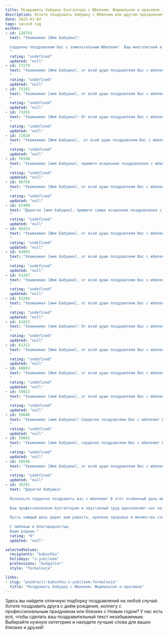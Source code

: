 ```yaml
---
title: Поздравить бабушку бухгалтера с Юбилеем. Формальное и красивое
description: Хотите поздравить бабушку с Юбилеем или другим праздником? Наш ИИ создаст незабываемое поздравление, а вы обязательно выделитесь среди других.  
date: 2025-01-03
tags: second tag
wishes:
- id: 128743
  text: "Уважаемая [Имя Бабушки]!
  
  Сердечно поздравляем Вас с замечательным Юбилеем!  Ваш многолетний и безупречный труд бухгалтера заслуживает глубокого уважения и восхищения.  Желаем Вам крепкого здоровья,  долголетия,  радости,  семейного благополучия и  оставаться всегда такой же активной и жизнерадостной!  Пусть каждый день  приносит Вам только приятные моменты и хорошее настроение. С юбилеем!
  "
  rating: "undefined"
  updated: "null"
- id: 77279
  text: "Уважаемая [Имя Бабушки], от всей души поздравляем Вас с юбилеем! Вы - настоящий профессионал своего дела, мастер своего ремесла, опытный бухгалтер, которому всегда можно положиться. Ваши знания, опыт и добросовестность - пример для многих. Желаем Вам крепкого здоровья, благополучия, радости и долгих лет жизни!
  "
  rating: "undefined"
  updated: "null"
- id: 75182
  text: "Уважаемая [имя Бабушки], от всей души поздравляем Вас с юбилеем! Ваша работа бухгалтера – это настоящий талант, требующий  ответственности,  внимания и трудолюбия. Вы –  образец профессионализма и  верности своему призванию. Желаем Вам крепкого здоровья,  радости, благополучия и многих лет активной жизни!
  "
  rating: "undefined"
  updated: "null"
- id: 73265
  text: "Уважаемая [Имя Бабушки]! От всей души поздравляем Вас с юбилеем!  Ваша преданность профессии бухгалтера,  огромный опыт и профессионализм заслуживают самых высоких похвал.  Желаем Вам крепкого здоровья,  неиссякаемой энергии,  радости в каждом дне и  счастья в кругу Ваших близких!
  "
  rating: "undefined"
  updated: "null"
- id: 72020
  text: "Уважаемая [Имя Бабушки],  от всей души поздравляем Вас с юбилеем!  Ваша безупречная работа бухгалтером  – это  пример  профессионализма и преданности своему делу.  Желаем Вам крепкого здоровья, благополучия,  радости в душе,  и  чтобы  каждый день был наполнен  светлыми  моментами.  С юбилеем!
  "
  rating: "undefined"
  updated: "null"
- id: 70390
  text: "Уважаемая [имя Бабушки], примите искренние поздравления с юбилеем!  Ваша преданность работе бухгалтера,  профессионализм и  неутомимая  энергия  вдохновляют многих. Желаем Вам крепкого здоровья, долгих лет жизни,  радости и  благополучия!
  "
  rating: "undefined"
  updated: "null"
- id: 68759
  text: "Уважаемая [Имя Бабушки], от всей души поздравляем Вас с юбилеем! Желаем Вам крепкого здоровья, неиссякаемой энергии, радости и тепла в душе. Пусть каждый день будет наполнен добрыми новостями и приятными моментами. Ваш профессионализм,  завидная точность и ответственность —  вдохновляют молодых бухгалтеров! Спасибо Вам за все!
  "
  rating: "undefined"
  updated: "null"
- id: 67409
  text: "Дорогая [имя бабушки], примите самые искренние поздравления с юбилеем! Ваша жизнь – это яркий пример преданности семье, профессионализма и мудрости. Ваша работа бухгалтером, требовательная и ответственная, всегда была выполнена с  точностью и  непоколебимым  чувством долга. Желаем Вам крепкого здоровья,  радости,  мира  и  многих  лет  счастья!
  "
  rating: "undefined"
  updated: "null"
- id: 66424
  text: "Уважаемая [Имя Бабушки], от всей души поздравляем Вас с юбилеем! Желаем Вам крепкого здоровья, благополучия, тепла и радости в каждом дне. Пусть Ваш богатый профессиональный опыт, накопленный за годы работы бухгалтером, приносит Вам удовлетворение и уважение. С праздником!
  "
  rating: "undefined"
  updated: "null"
- id: 64901
  text: "Уважаемая [имя Бабушки], от всей души поздравляем Вас с юбилеем! Ваша преданность профессии бухгалтера,  точность расчётов и  огромный опыт  заслуживают глубокого уважения. Желаем Вам крепкого здоровья,  неиссякаемой энергии,  ярких  моментов  в жизни  и  благополучия!
  "
  rating: "undefined"
  updated: "null"
- id: 63267
  text: "Уважаемая [Имя Бабушки], от всей души поздравляем Вас с юбилеем! Желаем Вам крепкого здоровья, долгих лет жизни, семейного благополучия и радости! Пусть Ваш богатый профессиональный опыт, накопленный за долгие годы работы бухгалтером, всегда приносит Вам удовлетворение и признание!
  "
  rating: "undefined"
  updated: "null"
- id: 62284
  text: "Уважаемая [имя Бабушки], от всей души поздравляем Вас с юбилеем!  Ваша жизнь - это пример трудолюбия, преданности  и профессионализма.  Все эти годы, работая  бухгалтером, Вы  вкладывали душу в каждое  дело,  внося  порядок и ясность в финансовый мир. Желаем  Вам  здоровья,  радости,  счастья  и  благополучия  в  этот  прекрасный  день!
  "
  rating: "undefined"
  updated: "null"
- id: 61822
  text: "Уважаемая [имя Бабушки]! От всей души поздравляем Вас с юбилеем! Ваша преданность профессии бухгалтера,  компетентность и  огромный вклад в развитие [название организации/отрасли] достойны глубокого уважения. Желаем Вам крепкого здоровья, благополучия, вдохновения и новых профессиональных успехов! Пусть каждый день будет наполнен радостью,  теплотой и любовью близких.
  "
  rating: "undefined"
  updated: "null"
- id: 61311
  text: "Уважаемая [Имя Бабушки], от всей души поздравляем Вас с юбилеем! Ваша многолетняя работа бухгалтером - это не просто профессия, а настоящее искусство, требующее точности, ответственности и профессионализма. Ваша преданность делу и опыт – это ценный дар, который Вы щедро делились со всеми. Желаем Вам крепкого здоровья, семейного благополучия, радости от каждого прожитого дня и новых приятных открытий!
  "
  rating: "undefined"
  updated: "null"
- id: 60803
  text: "Уважаемая [Имя Бабушки], от всей души поздравляем Вас с юбилеем! Ваша преданность профессии бухгалтера,  опыт и мудрость вызывают глубокое уважение. Желаем Вам крепкого здоровья, благополучия,  радости и ярких впечатлений в этот особенный день!
  "
  rating: "undefined"
  updated: "null"
- id: 59913
  text: "Уважаемая [имя Бабушки], от всей души поздравляем Вас с юбилеем!  Ваша преданность профессии бухгалтера и  непоколебимая  ответственность всегда служили примером для всех. Желаем Вам крепкого здоровья,  радости,  благополучия и  многих лет жизни,  полных  счастья!
  "
  rating: "undefined"
  updated: "null"
- id: 59686
  text: "Уважаемая (имя Бабушки)! Сердечно поздравляем Вас с юбилеем! Желаем Вам крепкого здоровья, благополучия и долгих лет жизни, наполненных радостью, любовью и заботой близких. Ваша преданность профессии бухгалтера, ответственность и  неутомимый труд всегда вызывали восхищение. Спасибо Вам за  все, что Вы делаете!
  "
  rating: "undefined"
  updated: "null"
- id: 59091
  text: "Уважаемая [имя Бабушки], сердечно поздравляем Вас с юбилеем! Ваша многолетняя работа в качестве бухгалтера — это свидетельство Вашего профессионализма,  ответственности и преданности своему делу. Желаем Вам крепкого здоровья,  неиссякаемой энергии и  счастья в кругу семьи!
  "
  rating: "undefined"
  updated: "null"
- id: 58596
  text: "Уважаемая [Имя Бабушки], от всей души поздравляем Вас с юбилеем! Ваша преданность профессии бухгалтера,  тщательность и профессионализм заслуживают глубочайшего уважения. Пусть этот день станет ярким и запоминающимся, а ваша жизнь будет наполнена здоровьем, радостью и благополучием!
  "
  rating: "undefined"
  updated: "null"
- id: 38291
  text: "Дорогая бабушка!
  
  Позвольте сердечно поздравить вас с юбилеем! В этот особенный день мы отмечаем не только ваши годы, но и тот бесценный опыт, мудрость и тепло, которые вы щедро приносите в нашу жизнь.
  
  Ваш профессионализм бухгалтером и неустанный труд вдохновляют нас на достижения и стремления. Вы всегда были для нас примером мудрости и настойчивости, олицетворяя заботу и любовь нашей семьи.
  
  Пусть каждый день дарит вам радость, крепкое здоровье и множество счастливых мгновений. Желаем вам благополучия, счастья и уверенности в завтрашнем дне.
  
  С любовью и благодарностью,
  Ваши родные."
  rating: "0"
  updated: "null"

selectedValues:
  recipients: "babushku"
  holidays: "s-yubileem"
  professions: "buhgalter"
  style: "formalnoje"

links:
- slug: "pozdravit-babushku-s-yubileem-formalnoje"
  title: "Поздравить бабушку с Юбилеем. Формальное и красивое"
---
```


Здесь вы найдете отличную подборку поздравлений на любой случай. 
Хотите поздравить друга с днём рождения, коллегу с профессиональным праздником или близких с Новым годом? У нас есть всё, чтобы сделать ваш поздравительный текст незабываемым. Выбирайте нужную категорию и находите лучшие слова для ваших близких и друзей!
